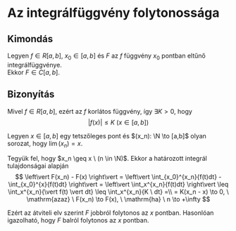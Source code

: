 # Az integrálfüggvény folytonossága

## Kimondás
Legyen $f \in R[a,b], \ x_0 \in [a,b]$ és $F$ az $f$ függvény $x_0$ pontban 
eltűnő integrálfüggvénye.\
Ekkor $F \in C[a,b]$.

## Bizonyítás
Mivel $f \in R[a,b]$, ezért az $f$ korlátos függvény, így $\exists K > 0$, hogy
$$\vert f(x) \vert \leq K \ (x \in [a,b])$$

Legyen $x \in [a,b]$ egy tetszőleges pont és $(x_n): \N \to [a,b]$ olyan sorozat, hogy $\lim{(x_n)} = x$.

Tegyük fel, hogy $x_n \geq x \ (n \in \N)$. Ekkor a határozott integrál tulajdonságai alapján
$$
\left\vert F(x_n) - F(x) \right\vert = \left\vert \int_{x_0}^{x_n}{f(t)dt} - \int_{x_0}^{x}{f(t)dt} \right\vert = \left\vert \int_x^{x_n}{f(t)dt} \right\vert \leq \int_x^{x_n}{\vert f(t) \vert dt} \leq \int_x^{x_n}{K \ dt} =\\
= K(x_n - x) \to 0, \ \mathrm{azaz} \ F(x_n) \to F(x), \ \mathrm{ha} \ n \to +\infty 
$$

Ezért az átviteli elv szerint $F$ jobbról folytonos az $x$ pontban. Hasonlóan igazolható, hogy $F$ balról folytonos az $x$ pontban.
